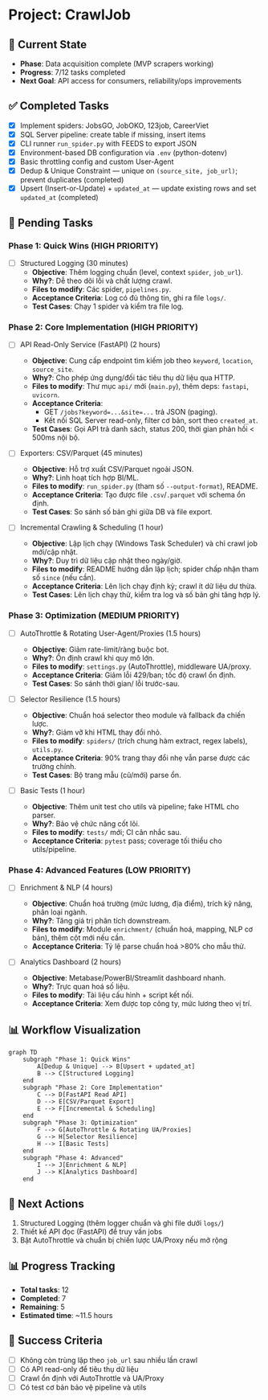 # Project: CrawlJob

## 🎯 Current State
- **Phase**: Data acquisition complete (MVP scrapers working)
- **Progress**: 7/12 tasks completed
- **Next Goal**: API access for consumers, reliability/ops improvements

## ✅ Completed Tasks
- [x] Implement spiders: JobsGO, JobOKO, 123job, CareerViet
- [x] SQL Server pipeline: create table if missing, insert items
- [x] CLI runner `run_spider.py` with FEEDS to export JSON
- [x] Environment-based DB configuration via `.env` (python-dotenv)
- [x] Basic throttling config and custom User-Agent
- [x] Dedup & Unique Constraint — unique on `(source_site, job_url)`; prevent duplicates (completed)
- [x] Upsert (Insert-or-Update) + `updated_at` — update existing rows and set `updated_at` (completed)

## 🔄 Pending Tasks
### Phase 1: Quick Wins (HIGH PRIORITY)
- [ ] Structured Logging (30 minutes)
  - **Objective**: Thêm logging chuẩn (level, context `spider`, `job_url`).
  - **Why?**: Dễ theo dõi lỗi và chất lượng crawl.
  - **Files to modify**: Các spider, `pipelines.py`.
  - **Acceptance Criteria**: Log có đủ thông tin, ghi ra file `logs/`.
  - **Test Cases**: Chạy 1 spider và kiểm tra file log.

### Phase 2: Core Implementation (HIGH PRIORITY)
- [ ] API Read-Only Service (FastAPI) (2 hours)
  - **Objective**: Cung cấp endpoint tìm kiếm job theo `keyword`, `location`, `source_site`.
  - **Why?**: Cho phép ứng dụng/đối tác tiêu thụ dữ liệu qua HTTP.
  - **Files to modify**: Thư mục `api/` mới (`main.py`), thêm deps: `fastapi`, `uvicorn`.
  - **Acceptance Criteria**: 
    - GET `/jobs?keyword=...&site=...` trả JSON (paging).
    - Kết nối SQL Server read-only, filter cơ bản, sort theo `created_at`.
  - **Test Cases**: Gọi API trả danh sách, status 200, thời gian phản hồi < 500ms nội bộ.

- [ ] Exporters: CSV/Parquet (45 minutes)
  - **Objective**: Hỗ trợ xuất CSV/Parquet ngoài JSON.
  - **Why?**: Linh hoạt tích hợp BI/ML.
  - **Files to modify**: `run_spider.py` (tham số `--output-format`), README.
  - **Acceptance Criteria**: Tạo được file `.csv`/`.parquet` với schema ổn định.
  - **Test Cases**: So sánh số bản ghi giữa DB và file export.

- [ ] Incremental Crawling & Scheduling (1 hour)
  - **Objective**: Lập lịch chạy (Windows Task Scheduler) và chỉ crawl job mới/cập nhật.
  - **Why?**: Duy trì dữ liệu cập nhật theo ngày/giờ.
  - **Files to modify**: README hướng dẫn lập lịch; spider chấp nhận tham số `since` (nếu cần).
  - **Acceptance Criteria**: Lên lịch chạy định kỳ; crawl ít dữ liệu dư thừa.
  - **Test Cases**: Lên lịch chạy thử, kiểm tra log và số bản ghi tăng hợp lý.

### Phase 3: Optimization (MEDIUM PRIORITY)
- [ ] AutoThrottle & Rotating User-Agent/Proxies (1.5 hours)
  - **Objective**: Giảm rate-limit/ràng buộc bot.
  - **Why?**: Ổn định crawl khi quy mô lớn.
  - **Files to modify**: `settings.py` (AutoThrottle), middleware UA/proxy.
  - **Acceptance Criteria**: Giảm lỗi 429/ban; tốc độ crawl ổn định.
  - **Test Cases**: So sánh thời gian/ lỗi trước-sau.

- [ ] Selector Resilience (1.5 hours)
  - **Objective**: Chuẩn hoá selector theo module và fallback đa chiến lược.
  - **Why?**: Giảm vỡ khi HTML thay đổi nhỏ.
  - **Files to modify**: `spiders/` (trích chung hàm extract, regex labels), `utils.py`.
  - **Acceptance Criteria**: 90% trang thay đổi nhẹ vẫn parse được các trường chính.
  - **Test Cases**: Bộ trang mẫu (cũ/mới) parse ổn.

- [ ] Basic Tests (1 hour)
  - **Objective**: Thêm unit test cho utils và pipeline; fake HTML cho parser.
  - **Why?**: Bảo vệ chức năng cốt lõi.
  - **Files to modify**: `tests/` mới; CI cân nhắc sau.
  - **Acceptance Criteria**: `pytest` pass; coverage tối thiểu cho utils/pipeline.

### Phase 4: Advanced Features (LOW PRIORITY)
- [ ] Enrichment & NLP (4 hours)
  - **Objective**: Chuẩn hoá trường (mức lương, địa điểm), trích kỹ năng, phân loại ngành.
  - **Why?**: Tăng giá trị phân tích downstream.
  - **Files to modify**: Module `enrichment/` (chuẩn hoá, mapping, NLP cơ bản), thêm cột mới nếu cần.
  - **Acceptance Criteria**: Tỷ lệ parse chuẩn hoá >80% cho mẫu thử.

- [ ] Analytics Dashboard (2 hours)
  - **Objective**: Metabase/PowerBI/Streamlit dashboard nhanh.
  - **Why?**: Trực quan hoá số liệu.
  - **Files to modify**: Tài liệu cấu hình + script kết nối.
  - **Acceptance Criteria**: Xem được top công ty, mức lương theo vị trí.

## 📊 Workflow Visualization
```mermaid
graph TD
    subgraph "Phase 1: Quick Wins"
        A[Dedup & Unique] --> B[Upsert + updated_at]
        B --> C[Structured Logging]
    end
    subgraph "Phase 2: Core Implementation"
        C --> D[FastAPI Read API]
        D --> E[CSV/Parquet Export]
        E --> F[Incremental & Scheduling]
    end
    subgraph "Phase 3: Optimization"
        F --> G[AutoThrottle & Rotating UA/Proxies]
        G --> H[Selector Resilience]
        H --> I[Basic Tests]
    end
    subgraph "Phase 4: Advanced"
        I --> J[Enrichment & NLP]
        J --> K[Analytics Dashboard]
    end
```

## 🎯 Next Actions
1. Structured Logging (thêm logger chuẩn và ghi file dưới `logs/`)
2. Thiết kế API đọc (FastAPI) để truy vấn jobs
3. Bật AutoThrottle và chuẩn bị chiến lược UA/Proxy nếu mở rộng

## 📊 Progress Tracking
- **Total tasks**: 12
- **Completed**: 7
- **Remaining**: 5
- **Estimated time**: ~11.5 hours

## 🎯 Success Criteria
- [ ] Không còn trùng lặp theo `job_url` sau nhiều lần crawl
- [ ] Có API read-only để tiêu thụ dữ liệu
- [ ] Crawl ổn định với AutoThrottle và UA/Proxy
- [ ] Có test cơ bản bảo vệ pipeline và utils
